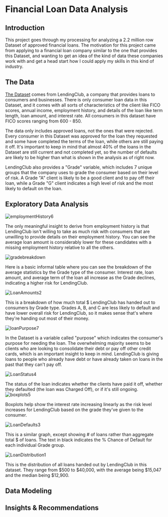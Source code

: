 # Financial Loan Data Analysis

## Introduction
  
This project goes through my processing for analyzing a 2.2 million row Dataset of approved financial loans.  The motivation for this project came from applying to a financial loan company similar to the one that provides this Dataset, and wanting to get an idea of the kind of data these companies work with and get a head start how I could apply my skills in this kind of industry.

## The Data
[The Dataset](https://www.kaggle.com/wordsforthewise/lending-club) comes from LendingClub, a company that provides loans to consumers and businesses.  There is only consumer loan data in this Dataset, and it comes with all sorts of characteristics of the client like FICO scores, annual income, employment history, and details of the loan like term length, loan amount, and interest rate.  All consumers in this dataset have FICO scores ranging from 600 - 850.

The data only includes approved loans, not the ones that were rejected.  Every consumer in this Dataset was approved for the loan they requested and some have completed the terms of the loan, while others are still paying it off.  It's important to keep in mind that almost 40% of the loans in the Dataset are still current and not completed yet, so the number of defaults are likely to be higher than what is shown in the analysis as of right now.  

LendingClub also provides a "Grade" variable, which includes 7 unique groups that the company uses to grade the consumer based on their level of risk.  A Grade "A" client is likely to be a good client and to pay off their loan, while a Grade "G" client indicates a high level of risk and the most likely to default on the loan.  


## Exploratory Data Analysis

![employmentHistory6](https://user-images.githubusercontent.com/16946556/92037353-7d99e800-ed26-11ea-9ac5-4e4c84c42dec.png)

The only meaningful insight to derive from employment history is that LendingClub isn't willing to take as much risk with consumers that are unwilling to provide details on their employment history.  You can see the average loan amount is considerably lower for these candidates with a missing employment history relative to all the others.


![gradebreakdown](https://user-images.githubusercontent.com/16946556/92037354-7e327e80-ed26-11ea-9452-975e1caa6aa9.png)

Here is a basic informal table where you can see the breakdown of the average statistics by the Grade type of the consumer.  Interest rate, loan amount, and average term of the loan all increase as the Grade declines, indicating a higher risk for LendingClub.

![LoanAmounts2](https://user-images.githubusercontent.com/16946556/92037357-7e327e80-ed26-11ea-8d6c-1069a46e07f0.png)

This is a breakdown of how much total $ LendingClub has handed out to consumers by Grade type.  Grades A, B, and C are less likely to default and have lower overall risk for LendingClub, so it makes sense that's where they're handing out most of their money.

![loanPurpose7](https://user-images.githubusercontent.com/16946556/92037359-7ecb1500-ed26-11ea-9487-8f607c279986.png)

In the Dataset is a variable called "purpose" which indicates the consumer's purpose for needing the loan.  The overwhelming majority seems to be clients who are looking to consolidate their debt or pay off other credit cards, which is an important insight to keep in mind.  LendingClub is giving loans to people who already have debt or have already taken on loans in the past that they can't pay off.

![LoanStatus4](https://user-images.githubusercontent.com/16946556/92037360-7ecb1500-ed26-11ea-8f44-0d52d9885470.png)

The status of the loan indicates whether the clients have paid it off, whether they defaulted (the loan was Charged Off), or if it's still ongoing.
![boxplots5](https://user-images.githubusercontent.com/16946556/92037361-7ecb1500-ed26-11ea-9d69-2e7ce6519444.png)

Boxplots help show the interest rate increasing linearly as the risk level increases for LendingClub based on the grade they've given to the consumer.  


![LoanDefaults3](https://user-images.githubusercontent.com/16946556/92037963-7b845900-ed27-11ea-8f9b-b485850e9738.png)

This is a similar graph, except showing # of loans rather than aggregate total $ of loans.  The text in black indicates the % Chance of Default for each individual Grade group.  

![LoanDistribution1](https://user-images.githubusercontent.com/16946556/92037964-7b845900-ed27-11ea-873c-4e070f4b8ba9.png)

This is the distribution of all loans handed out by LendingClub in this dataset.  They range from $500 to $40,000, with the average being $15,047 and the median being $12,900.  

## Data Modeling


## Insights & Recommendations
